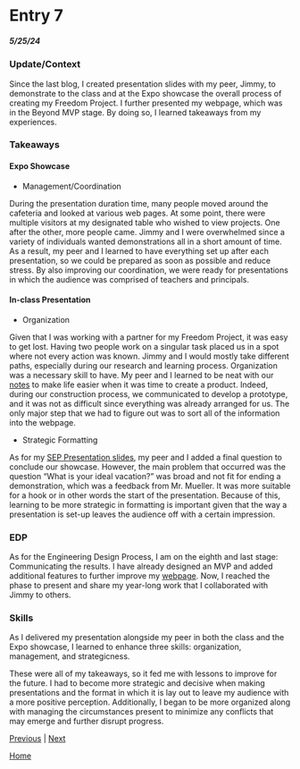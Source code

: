 # Entry 7
##### 5/25/24

### Update/Context

Since the last blog, I created presentation slides with my peer, Jimmy, to demonstrate to the class and at the Expo showcase the overall process of creating my Freedom Project. I further presented my webpage, which was in the Beyond MVP stage. By doing so, I learned takeaways from my experiences.

### Takeaways

#### Expo Showcase

* Management/Coordination

During the presentation duration time, many people moved around the cafeteria and looked at various web pages. At some point, there were multiple visitors at my designated table who wished to view projects. One after the other, more people came. Jimmy and I were overwhelmed since a variety of individuals wanted demonstrations all in a short amount of time. As a result, my peer and I learned to have everything set up after each presentation, so we could be prepared as soon as possible and reduce stress. By also improving our coordination, we were ready for presentations in which the audience was comprised of teachers and principals.


#### In-class Presentation

* Organization

Given that I was working with a partner for my Freedom Project, it was easy to get lost. Having two people work on a singular task placed us in a spot where not every action was known. Jimmy and I would mostly take different paths, especially during our research and learning process. Organization was a necessary skill to have. My peer and I learned to be neat with our [notes](https://docs.google.com/document/d/1vFsXyDSkz84rdMw34Ic3YQGBfYOddpp37aHQi_dFlO4/edit) to make life easier when it was time to create a product. Indeed, during our construction process, we communicated to develop a prototype, and it was not as difficult since everything was already arranged for us. The only major step that we had to figure out was to sort all of the information into the webpage.

* Strategic Formatting

As for my [SEP Presentation slides](https://docs.google.com/presentation/d/1y_WxQUBVwVSWlmgBhd8s24UOm_IPpfGh-H2BJjkCRk4/edit), my peer and I added a final question to conclude our showcase. However, the main problem that occurred was the question “What is your ideal vacation?” was broad and not fit for ending a demonstration, which was a feedback from Mr. Mueller. It was more suitable for a hook or in other words the start of the presentation. Because of this, learning to be more strategic in formatting is important given that the way a presentation is set-up leaves the audience off with a certain impression.

### EDP

As for the Engineering Design Process, I am on the eighth and last stage: Communicating the results. I have already designed an MVP and added additional features to further improve my [webpage](https://jimmyl6413.github.io/sep10-freedom-project/). Now, I reached the phase to present and share my year-long work that I collaborated with Jimmy to others.


### Skills
As I delivered my presentation alongside my peer in both the class and the Expo showcase, I learned to enhance three skills: organization, management, and strategicness.

These were all of my takeaways, so it fed me with lessons to improve for the future. I had to become more strategic and decisive when making presentations and the format in which it is lay out to leave my audience with a more positive perception. Additionally, I began to be more organized along with managing the circumstances present to minimize any conflicts that may emerge and further disrupt progress.



[Previous](entry06.md) | [Next](entry08.md)

[Home](../README.md)
